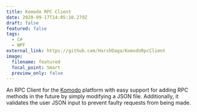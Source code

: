 ```yaml
---
title: Komodo RPC Client
date: 2020-09-17T14:05:10.279Z
draft: false
featured: false
tags:
  - C#
  - WPF
external_link: https://github.com/HarshDaga/KomodoRpcClient
image:
  filename: featured
  focal_point: Smart
  preview_only: false
---
```

An RPC Client for the [Komodo](https://komodoplatform.com/) platform with easy support for adding RPC methods in the future by simply modifying a JSON file. Additionally, it validates the user JSON input to prevent faulty requests from being made.